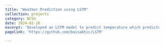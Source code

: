 ```yaml
---
title: "Weather Prediction using LSTM"
collection: projects
category: NCSU
date: 2024-02-16
excerpt: 'Developed an LSTM model to predict temperature which predicted weather based on existing weather patterns of Delhi. This projected was intended as a method of understanding fundamentals of Neural Networks. The model was trained on data obtained from public database..'
pagelink: 'https://github.com/baisakhic/LSTM'

---
```



